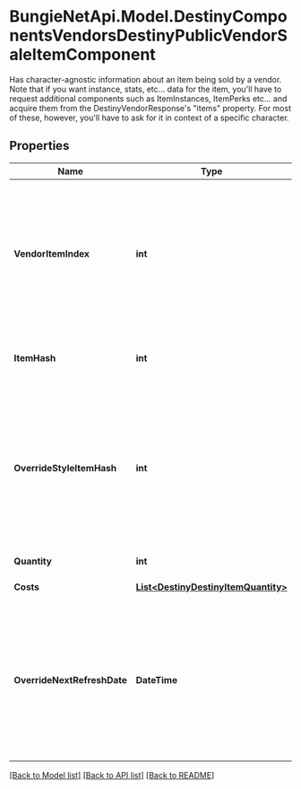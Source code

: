 # BungieNetApi.Model.DestinyComponentsVendorsDestinyPublicVendorSaleItemComponent
Has character-agnostic information about an item being sold by a vendor.  Note that if you want instance, stats, etc... data for the item, you'll have to request additional components such as ItemInstances, ItemPerks etc... and acquire them from the DestinyVendorResponse's \"items\" property. For most of these, however, you'll have to ask for it in context of a specific character.
## Properties

Name | Type | Description | Notes
------------ | ------------- | ------------- | -------------
**VendorItemIndex** | **int** | The index into the DestinyVendorDefinition.itemList property. Note that this means Vendor data *is* Content Version dependent: make sure you have the latest content before you use Vendor data, or these indexes may mismatch.   Most systems avoid this problem, but Vendors is one area where we are unable to reasonably avoid content dependency at the moment. | [optional] 
**ItemHash** | **int** | The hash of the item being sold, as a quick shortcut for looking up the DestinyInventoryItemDefinition of the sale item. | [optional] 
**OverrideStyleItemHash** | **int** | If populated, this is the hash of the item whose icon (and other secondary styles, but *not* the human readable strings) should override whatever icons/styles are on the item being sold.  If you don&#39;t do this, certain items whose styles are being overridden by socketed items - such as the \&quot;Recycle Shader\&quot; item - would show whatever their default icon/style is, and it wouldn&#39;t be pretty or look accurate. | [optional] 
**Quantity** | **int** | How much of the item you&#39;ll be getting. | [optional] 
**Costs** | [**List&lt;DestinyDestinyItemQuantity&gt;**](DestinyDestinyItemQuantity.md) | A summary of the current costs of the item. | [optional] 
**OverrideNextRefreshDate** | **DateTime** | If this item has its own custom date where it may be removed from the Vendor&#39;s rotation, this is that date.  Note that there&#39;s not actually any guarantee that it will go away: it could be chosen again and end up still being in the Vendor&#39;s sale items! But this is the next date where that test will occur, and is also the date that the game shows for availability on things like Bounties being sold. So it&#39;s the best we can give. | [optional] 

[[Back to Model list]](../README.md#documentation-for-models) [[Back to API list]](../README.md#documentation-for-api-endpoints) [[Back to README]](../README.md)

